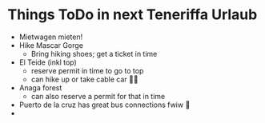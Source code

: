 # Things ToDo in next Teneriffa Urlaub
- Mietwagen mieten!
- Hike Mascar Gorge
	- Bring hiking shoes; get a ticket in time
- El Teide (inkl top)
	- reserve permit in time to go to top
	- can hike up or take cable car 🤷‍♂️
- Anaga forest
	- can also reserve a permit for that in time
- Puerto de la cruz has great bus connections fwiw 🤔
- 